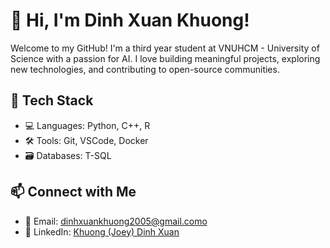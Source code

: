 # 👋 Hi, I'm Dinh Xuan Khuong!

Welcome to my GitHub! I'm a third year student at VNUHCM - University of Science with a passion for AI. I love building meaningful projects, exploring new technologies, and contributing to open-source communities.

## 🔧 Tech Stack
- 💻 Languages: Python, C++, R
- 🛠️ Tools: Git, VSCode, Docker
- 🗃️ Databases: T-SQL

## 📫 Connect with Me
- 📧 Email: dinhxuankhuong2005@gmail.como
- 💼 LinkedIn: [Khuong (Joey) Dinh Xuan](https://www.linkedin.com/in/dinhxuankhuong/)
